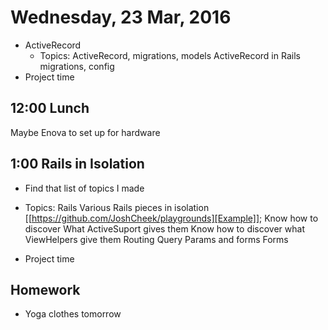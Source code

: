 Wednesday, 23 Mar, 2016
=======================

* ActiveRecord
  * Topics: ActiveRecord, migrations, models ActiveRecord in Rails migrations, config
* Project time

12:00 Lunch
-----------

Maybe Enova to set up for hardware

1:00 Rails in Isolation
-----------------------
* Find that list of topics I made
* Topics: Rails Various Rails pieces in isolation [[https://github.com/JoshCheek/playgrounds][Example]]; Know how to discover What ActiveSuport gives them Know how to discover what ViewHelpers give them Routing Query Params and forms Forms

* Project time

Homework
--------

* Yoga clothes tomorrow
